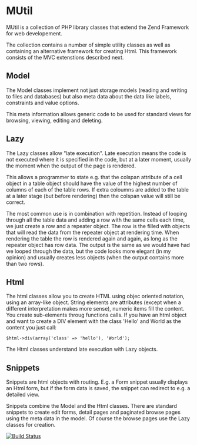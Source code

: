 # MUtil #

MUtil is a collection of PHP library classes that extend the Zend Framework for web developement.


The collection contains a number of simple utility classes as well as containing an alternative framework for creating Html. This framework consists of the MVC extenstions described next.

## Model ##

The Model classes implement not just storage models (reading and writing to files and databases) but also meta data about the data like labels, constraints and value options.

This meta information allows generic code to be used for standard views for browsing, viewing, editing and deleting.

## Lazy ##

The Lazy classes allow "late execution". Late execution means the code is not executed where it is specified in the code, but at a later moment, usually the moment when the output of the page is rendered.

This allows a programmer to state e.g. that the colspan attribute of a cell object in a table object should have the value of the highest number of columns of each of the table rows. 
If extra coloumns are added to the table at a later stage (but before rendering) then the colspan value will still be correct.

The most common use is in combination with repetition. Instead of looping through all the table data and adding a row with the same cells each time, we just create a row and a repeater object. 
The row is the filled with objects that will read the data from the repeater object at rendering time. When rendering the table the row is rendered again and again, as long as the repeater object has row data. 
The output is the same as we would have had we looped through the data, but the code looks more elegant (in my opinion) and usually creates less objects (when the output contains more than two rows).

## Html ##

The html classes allow you to create HTML using objec oriented notation, using an array-like object. 
String elements are attributes (except when a different interpretation makes more sense), numeric items fill the content. 
You create sub-elements throug functions calls. If you have an html object and want to create a DIV element with the class 'Hello' and World as the content you just call:

    $html->div(array('class' => 'hello'), 'World');

The Html classes understand late execution with Lazy objects.

## Snippets ##

Snippets are html objects with routing. E.g. a Form snippet usually displays an Html form, but if the form data is saved, the snippet can redirect to e.g. a detailed view.

Snippets combine the Model and the Html classes. There are standard snippets to create edit forms, detail pages and paginated browse pages using the meta data in the model. 
Of course the browse pages use the Lazy classes for creation.

[![Build Status](https://travis-ci.org/GemsTracker/MUtil.svg?branch=master)](https://travis-ci.org/GemsTracker/MUtil)
